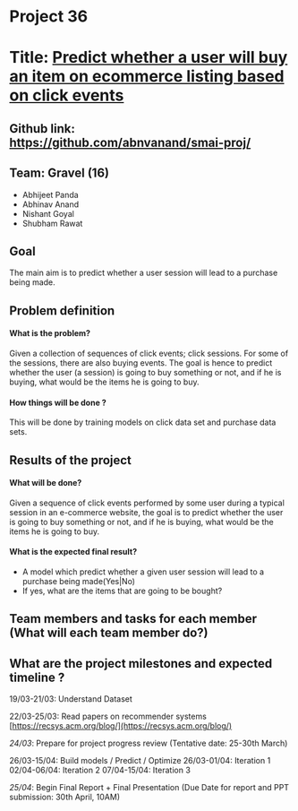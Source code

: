 # Project 36
# Title: [Predict whether a user will buy an item on ecommerce listing based on click events](https://2015.recsyschallenge.com/challenge.html)

## Github link: https://github.com/abnvanand/smai-proj/

## Team: Gravel (16)
- Abhijeet Panda 
- Abhinav Anand
- Nishant Goyal
- Shubham Rawat

## Goal
The main aim is to predict whether a user session will lead to a purchase being made.


## Problem definition
#### What is the problem?  
Given a collection of sequences of click events; click sessions. 
For some of the sessions, there are also buying events.
The goal is hence to predict whether the user (a session) is going to buy something or not,
and if he is buying, what would be the items he is going to buy.

#### How things will be done ?  
This will be done by training models on click data set and purchase data sets.


## Results of the project
#### What will be done?  
Given a sequence of click events performed by some user during a typical session in an e-commerce website,
the goal is to predict whether the user is going to buy something or not, and if he is buying, what would be
the items he is going to buy.  


#### What is the expected final result?
- A model which predict whether a given user session will lead to a purchase being made(Yes|No)
- If yes, what are the items that are going to be bought? 


## Team members and tasks for each member (What will each team member do?)


## What are the project milestones and expected timeline ?
19/03-21/03: Understand Dataset

22/03-25/03: Read papers on recommender systems [https://recsys.acm.org/blog/](https://recsys.acm.org/blog/) 

*24/03*: Prepare for project progress review
(Tentative date: 25-30th March)

26/03-15/04: Build models / Predict / Optimize
26/03-01/04: Iteration 1
02/04-06/04: Iteration 2
07/04-15/04: Iteration 3


*25/04*: Begin Final Report + Final Presentation
(Due Date for report and PPT submission: 30th April, 10AM)







